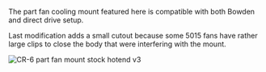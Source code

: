 The part fan cooling mount featured here is compatible with both Bowden and direct drive setup.

Last modification adds a small cutout because some 5015 fans have rather large clips to close the body that were interfering with the mount.

![CR-6 part fan mount stock hotend v3](https://user-images.githubusercontent.com/13643644/139321754-5cf5cd27-31ff-4eb2-a62c-dfc5b7fb4e9d.png)
